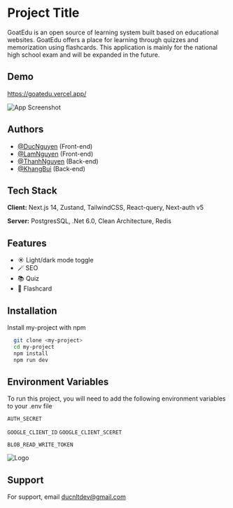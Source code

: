 # Project Title

GoatEdu is an open source of learning system built based on educational websites. GoatEdu offers a place for learning through quizzes and memorization using flashcards. This application is mainly for the national high school exam and will be expanded in the future.

## Demo

https://goatedu.vercel.app/

![App Screenshot](https://res.cloudinary.com/dyu2kc3bl/image/upload/v1719608448/xijrdvuaqn29gqxoidgh.png)

## Authors

- [@DucNguyen](https://www.github.com/tthienduc13) (Front-end)
- [@LamNguyen](https://www.github.com/Kiamng) (Front-end)
- [@ThanhNguyen](https://www.github.com/huscongao) (Back-end)
- [@KhangBui](https://www.github.com/b3os) (Back-end)

## Tech Stack

**Client:** Next.js 14, Zustand, TailwindCSS, React-query, Next-auth v5

**Server:** PostgresSQL, .Net 6.0, Clean Architecture, Redis

## Features

- ☀ Light/dark mode toggle
- 🪄 SEO
- 📚 Quiz
- 🎉 Flashcard

## Installation

Install my-project with npm

```bash
  git clone <my-project>
  cd my-project
  npm install
  npm run dev
```

## Environment Variables

To run this project, you will need to add the following environment variables to your .env file

`AUTH_SECRET`

`GOOGLE_CLIENT_ID`
`GOOGLE_CLIENT_SCERET`

`BLOB_READ_WRITE_TOKEN`

![Logo](https://res.cloudinary.com/dyu2kc3bl/image/upload/v1718328504/z4ylu9ga2qbnzbbmio3d.jpg)

## Support

For support, email ducnltdev@gmail.com
